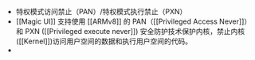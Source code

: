 - 特权模式访问禁止（PAN）/特权模式执行禁止（PXN）
- [[Magic UI]] 支持使用 [[ARMv8]] 的 PAN（[[Privileged Access Never]]）和 PXN ([[Privileged execute never]]) 安全防护技术保护内核，禁止内核([[Kernel]])访问用户空间的数据和执行用户空间的代码。
-
